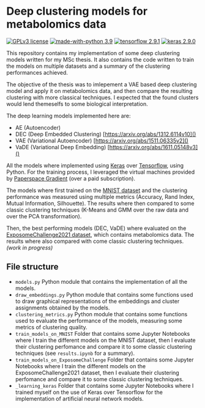 # Deep clustering models for metabolomics data

[![GPLv3 license](https://img.shields.io/badge/License-GPLv3.0-blue.svg?logo=)](https://github.com/carlescn/MSc_bioinformatics_thesis/blob/main/LICENSE)
[![made-with-python 3.9](https://img.shields.io/badge/Made%20with-Python%203.9-1f425f.svg?logo=python)](https://www.python.org/)
[![tensorflow 2.9.1](https://img.shields.io/badge/Tensorflow-2.9.1-green.svg?logo=tensorflow)](https://github.com/tensorflow/tensorflow)
[![keras 2.9.0](https://img.shields.io/badge/Keras-2.9.0-green.svg?logo=keras)](https://github.com/keras-team/keras)

This repository contains
my implementation of some deep clustering models
written for my MSc thesis.
It also contains
the code written to train the models on multiple datasets
and a summary of the clustering performances achieved.

The objective of the thesis was
to imlepement a VAE based deep clustering model
and apply it on metabolomics data,
and then compare the resulting clustering with
more classical techniques.
I expected that the found clusters
would lend themeselfs to some biological interpretation.

The deep learning models implemented here are:

- AE (Autoencoder)
- DEC (Deep Embedded Clustering) [https://arxiv.org/abs/1312.6114v10]()
- VAE (Variational Autoencoder) [https://arxiv.org/abs/1511.06335v2]()
- VaDE (Variational Deep Embedding) [https://arxiv.org/abs/1611.05148v3]()

All the models where implemented
using [Keras](https://github.com/keras-team/keras)
over [Tensorflow](https://github.com/tensorflow/tensorflow),
using Python.
For the training process, I leveraged the virtual machines provided by
[Paperspace Gradient](https://www.paperspace.com/gradient) (over a paid subscription).


The models where first trained on the
[MNIST dataset](https://doi.org/10.1109/MSP.2012.2211477)
and the clustering performance was measured
using multiple metrics
(Accuracy, Rand Index, Mutual Information, Silhouette).
The results where then compared to some classic clustering techniques
(K-Means and GMM over the raw data and over the PCA transformation).

Then, the best performing models (DEC, VaDE)
where evaluated on the [ExposomeChallenge2021 dataset](https://arxiv.org/abs/2202.01680),
which contains metabolomics data.
The results where also compared with come classic clustering techniques.
*(work in progress)*

## File structure

- `models.py` Python module that contains
  the implementation of all the models.
- `draw_embeddings.py` Python module that contains
  some functions used to draw graphical representations
  of the embeddings and cluster assignments
  obtained by the models.
- `clustering_metrics.py` Python module that contains
  some functions used to evaluate
  the performance of the models,
  measuring some metrics of clustering quality.
- `train_models_on_MNIST` Folder that contains
  some Jupyter Notebooks
  where I train the different models on the MNIST dataset,
  then I evaluate their clustering perfomance
  and compare it to some classic clustering techniques
  (see `results.ipynb` for a summary).
- `train_models_on_ExposomeChallenge` Folder that contains
  some Jupyter Notebooks
  where I train the different models on the ExposomeChallenge2021 dataset,
  then I evaluate their clustering perfomance
  and compare it to some classic clustering techniques.
- `_learning_keras` Folder that contains
  some Jupyter Notebooks
  where I trained myself on the use of Keras over Tensorflow
  for the implementation of artificial neural network models.
